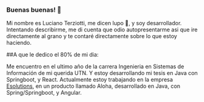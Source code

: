 ### Buenas buenas! 👋
Mi nombre es Luciano Terziotti, me dicen lupo 🐺, y soy desarrollador. 
Intentando describirme, me di cuenta que odio autopresentarme asi que ire directamente al grano y te contaré directamente sobre lo que estoy haciendo. 

##A que le dedico el 80% de mi dia: 

Me encuentro en el ultimo año de la carrera Ingenieria en Sistemas de Información de mi querida UTN. Y estoy desarrollando mi tesis en Java con Springboot, y React.
Actualmente estoy trabajando en la empresa [Esolutions](https://www.esolutions.com.ar/web/), en un producto llamado Aloha, desarrollado en Java, con Spring/Springboot, y Angular.
